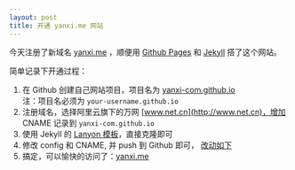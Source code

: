 ```yaml
---
layout: post
title: 开通 yanxi.me 网站
---
```


今天注册了新域名 [yanxi.me](http://yanxi.me) ，顺便用 [Github Pages](https://pages.github.com/) 和
[Jekyll](http://jekyllrb.com) 搭了这个网站。

简单记录下开通过程：

1. 在 Github 创建自己网站项目，项目名为 [yanxi-com.github.io](https://github.com/yanxi-com/yanxi-com.github.io) <br/>
注：项目名必须为 `your-username.github.io`
1. 注册域名，选择阿里云旗下的万网 [www.net.cn](http://www.net.cn)，增加 CNAME 记录到 `yanxi-com.github.io`
1. 使用 Jekyll 的 [Lanyon 模板](https://github.com/poole/lanyon)，直接克隆即可
1. 修改 config 和 CNAME, 并 push 到 Github 即可， [改动如下](https://github.com/yanxi-com/yanxi-com.github.io/commit/c97d9199dd9d2120de2aa70d22f97d7f89ee766a)
1. 搞定，可以愉快的访问了：[yanxi.me](http://yanxi.me)
